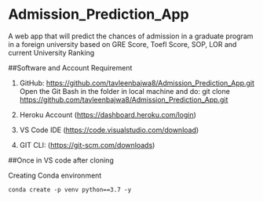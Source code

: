 # Admission_Prediction_App
A web app that will predict the chances of admission in a graduate program in a foreign university based on GRE Score, Toefl Score, SOP, LOR and current University Ranking

##Software and Account Requirement 
1. GitHub: https://github.com/tavleenbajwa8/Admission_Prediction_App.git
Open the Git Bash in the folder in local machine and do: git clone https://github.com/tavleenbajwa8/Admission_Prediction_App.git

2. Heroku Account (https://dashboard.heroku.com/login)

3. VS Code IDE (https://code.visualstudio.com/download)

4. GIT CLI: (https://git-scm.com/downloads)

##Once in VS code after cloning

Creating Conda environment
```
conda create -p venv python==3.7 -y

```
